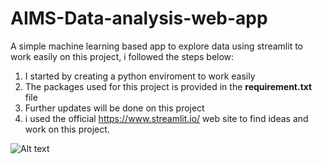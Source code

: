 # AIMS-Data-analysis-web-app
A simple machine learning based app to explore data using streamlit
to work easily on this project, i followed the steps below:
1. I started by creating a python enviroment to work easily
2. The packages used for this project is provided in the **requirement.txt** file
3. Further updates will be done on this project
4. i used the official https://www.streamlit.io/ web site to find ideas and work on this project.

![Alt text](/relative/path/to/data.png?raw=true "Optional Title")
